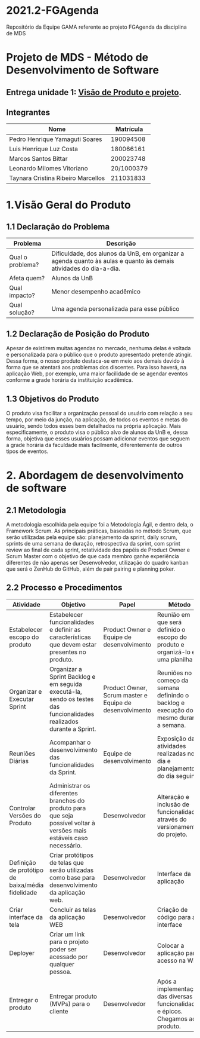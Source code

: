 # 2021.2-FGAgenda
Repositório da Equipe GAMA referente ao projeto FGAgenda da disciplina de MDS

# Projeto de MDS - Método de Desenvolvimento de Software

## Entrega unidade 1: [Visão de Produto e projeto](https://docs.google.com/document/d/1s0Ep9wo8qqDCAMRPquAa0BBtVpkZ6MTB/edit?usp=sharing&ouid=103124122170044265084&rtpof=true&sd=true).

## Integrantes

| Nome | Matrícula |
| - | - |
| Pedro Henrique Yamaguti Soares | 190094508 |
| Luis Henrique Luz Costa | 180066161 |
| Marcos Santos Bittar | 200023748 |
| Leonardo Milomes Vitoriano | 20/1000379 |
| Taynara Cristina Ribeiro Marcellos | 211031833 |

# 1.Visão Geral do Produto

## 1.1 Declaração do Problema

| Problema | Descrição |
| - | - |
| Qual o problema? | Dificuldade, dos alunos da UnB, em organizar a agenda quanto às aulas e quanto às demais atividades do dia-a-dia. |
| Afeta quem? | Alunos da UnB |
| Qual impacto? | Menor desempenho acadêmico |
| Qual solução? | Uma agenda personalizada para esse público |

## 1.2 Declaração de Posição do Produto

Apesar de existirem muitas agendas no mercado, nenhuma delas é voltada e personalizada para o público que o produto apresentado pretende atingir. Dessa forma, o nosso produto destaca-se  em meio aos demais devido à forma que se atentará aos problemas dos discentes. Para isso haverá, na aplicação Web, por exemplo, uma maior facilidade de se agendar eventos conforme a grade horária da instituição acadêmica.

## 1.3 Objetivos do Produto

O produto visa facilitar a organização pessoal do usuário com relação a seu tempo, por meio da junção, na aplicação, de todos os eventos e metas do usuário, sendo todos esses bem detalhados na própria aplicação. Mais especificamente, o produto visa o público alvo de alunos da UnB e, dessa forma, objetiva que esses usuários possam adicionar eventos que seguem a grade horária da faculdade mais facilmente, diferentemente de outros tipos de eventos.

# 2. Abordagem de desenvolvimento de software

## 2.1 Metodologia

A metodologia escolhida pela equipe foi a Metodologia Ágil, e dentro dela, o Framework Scrum. As principais práticas, baseadas no método Scrum, que serão utilizadas pela equipe são: planejamento da sprint, daily scrum, sprints de uma semana de duração, retrospectiva da sprint, com sprint review ao final de cada sprint, rotatividade dos papéis de Product Owner e Scrum Master com o objetivo de que cada membro ganhe experiência diferentes de não apenas ser Desenvolvedor, utilização do quadro kanban que será o ZenHub do GitHub, além de pair pairing e planning poker.

## 2.2 Processo e Procedimentos

| Atividade | Objetivo | Papel | Método | Ferramenta |
| - | - | - | - | - |
| Estabelecer escopo do produto | Estabelecer funcionalidades e definir as características que devem estar presentes no produto. | Product Owner e Equipe de  desenvolvimento | Reunião em que será definido o escopo do produto e organizá-lo em uma planilha | Google Sheets |
| Organizar e Executar Sprint | Organizar a Sprint Backlog e em seguida executá-la, sendo os testes das funcionalidades realizados durante a Sprint. | Product Owner, Scrum master e Equipe de  desenvolvimento | Reuniões no começo da semana definindo o backlog e execução do mesmo durante a semana. | GitHub/ZenHub e Django/Python |
| Reuniões Diárias | Acompanhar o desenvolvimento das funcionalidades da Sprint. | Equipe de  desenvolvimento | Exposição das atividades realizadas no dia e planejamento do dia seguinte. | Microsoft Teams |
| Controlar Versões do Produto | Administrar os diferentes branches do produto para que seja possível voltar à versões mais estáveis caso necessário. | Desenvolvedor | Alteração e inclusão de funcionalidades através do versionamento do projeto. | Git/GitHub |
| Definição de protótipo de baixa/média fidelidade | Criar protótipos de telas que serão utilizadas como base para desenvolvimento da aplicação web. | Desenvolvedor | Interface da aplicação | Figma |
| Criar interface da tela | Concluir as telas da aplicação WEB | Desenvolvedor | Criação de código para a interface | HTML/CSS |
| Deployer | Criar um link para o projeto poder ser acessado por qualquer pessoa. | Desenvolvedor | Colocar a aplicação para acesso na WEB | GitHub Pages |
| Entregar o produto | Entregar produto (MVPs) para o cliente | Desenvolvedor | Após a implementação das diversas funcionalidades e épicos. Chegamos ao produto. | Aprender3 |


